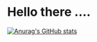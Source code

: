 # Hello there ....


<!--
**Grula/Grula** is a ✨ _special_ ✨ repository because its `README.md` (this file) appears on your GitHub profile.

Here are some ideas to get you started:

- 🔭 I’m currently working on ...
- 🌱 I’m currently learning ...
- 👯 I’m looking to collaborate on ...
- 🤔 I’m looking for help with ...
- 💬 Ask me about ...
- 📫 How to reach me: ...
- 😄 Pronouns: ...
- ⚡ Fun fact: ...
-->

[![Anurag's GitHub stats](https://github-readme-stats.vercel.app/api?username=Grula&show_icons=true&theme=tokyonight)](https://github.com/Grula)


<!-- [![willianrod's wakatime stats](https://github-readme-stats.vercel.app/api/wakatime?username=Grula)](https://github.com/Grula)


[![Top Langs](https://github-readme-stats.vercel.app/api/top-langs/?username=Grula&layout=compact)](https://github.com/Grula)


 -->
